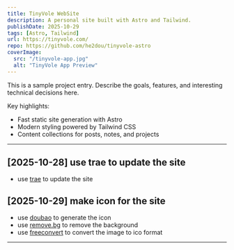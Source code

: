```yaml
---
title: TinyVole WebSite
description: A personal site built with Astro and Tailwind.
publishDate: 2025-10-29
tags: [Astro, Tailwind]
url: https://tinyvole.com/
repo: https://github.com/he2dou/tinyvole-astro
coverImage:
  src: "/tinyvole-app.jpg"
  alt: "TinyVole App Preview"
---
```


This is a sample project entry. Describe the goals, features, and interesting technical decisions here.

Key highlights:

- Fast static site generation with Astro
- Modern styling powered by Tailwind CSS
- Content collections for posts, notes, and projects

---


## [2025-10-28] use trae to update the site
- use [trae](https://trae.dev/) to update the site

## [2025-10-29] make icon for the site
- use [doubao](https://www.doubao.com/) to generate the icon
- use [remove.bg](https://www.remove.bg/) to remove the background
- use [freeconvert](https://www.freeconvert.com/convert-to-ico) to convert the image to ico format

---